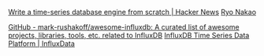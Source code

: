 
[Write a time-series database engine from scratch | Hacker News](https://news.ycombinator.com/item?id=27730854)
[Ryo Nakao](https://nakabonne.dev/posts/write-tsdb-from-scratch/)

[GitHub - mark-rushakoff/awesome-influxdb: A curated list of awesome projects, libraries, tools, etc. related to InfluxDB](https://github.com/mark-rushakoff/awesome-influxdb)
[InfluxDB Time Series Data Platform | InfluxData](https://www.influxdata.com/)
